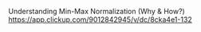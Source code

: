 Understanding Min-Max Normalization (Why & How?)
https://app.clickup.com/9012842945/v/dc/8cka4e1-132